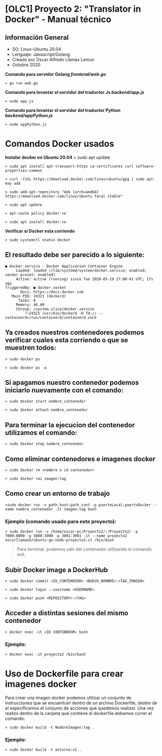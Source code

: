 # [OLC1] Proyecto 2: "Translator in Docker" - Manual técnico

## Información General
- SO: Linux-Ubuntu 20.04
- Lenguaje: Javascript/Golang
- Creado por Oscar Alfredo Llamas Lemus
- Octubre 2020


**Comando para servidor Golang _frontend/web.go_**

    > go run web.go

**Comando para levantar el servidor del traductor Js  _backend/app.js_**

    > node app.js

**Comando para levantar el servidor del traductor Python  _backend/appPython.js_**

    > node appPython.js

# Comandos Docker usados

**Instalar docker en Ubuntu 20.04**
    > sudo apt update

    > sudo apt install apt-transport-https ca-certificates curl software-properties-common

    > curl -fsSL https://download.docker.com/linux/ubuntu/gpg | sudo apt-key add 

    > sudo add-apt-repository "deb [arch=amd64] https://download.docker.com/linux/ubuntu focal stable"

    > sudo apt update

    > apt-cache policy docker-ce

    > sudo apt install docker-ce

**Verificar si Docker esta corriendo**

    > sudo systemctl status docker

## El resultado debe ser parecido a lo siguiente:



    ● docker.service - Docker Application Container Engine
         Loaded: loaded (/lib/systemd/system/docker.service; enabled; vendor preset: enabled)
         Active: active (running) since Tue 2020-05-19 17:00:41 UTC; 17s ago
    TriggeredBy: ● docker.socket
           Docs: https://docs.docker.com
       Main PID: 24321 (dockerd)
          Tasks: 8
         Memory: 46.4M
         CGroup: /system.slice/docker.service
             └─24321 /usr/bin/dockerd -H fd:// --containerd=/run/containerd/containerd.sock

             
## Ya creados nuestros contenedores podemos verificar cuales esta corriendo o que se muestren todos:

    > sudo docker ps

    > sudo docker ps -a

## Si apagamos nuestro contenedor podemos iniciarlo nuevamente con el comando:

    > sudo docker start nombre_contenedor

    > sudo docker attach nombre_contenedor

## Para terminar la ejecucion del contenedor utilizamos el comando:

    > sudo docker stop nombre_contenedor

## Como eliminar contenedores e imagenes docker


    > sudo docker rm <nombre o id contenedor>

    > sudo docker rmi imagen:tag


## Como crear un entorno de trabajo

    >sudo docker run -v path_host:path_cont -p puertoLocal:puertoDocker --name nombre_contenedor -it imagen:tag bash

### Ejemplo (comando usado para este proyecto):

    > sudo docker run -v /home/oscar-pc/Proyecto2/:/Proyecto2/ -p 7000:8000 -p 3000:3000 -p 3001:3001 -it --name proyecto2 oscarllamas6/ubuntu-go-node-proyecto2:v1 /bin/bash


> Para terminar, podemos salir del contenedor utilizando el comando exit.

## Subir Docker image a DockerHub

    > sudo docker commit <ID_CONTENEDOR> <NUEVO_NOMBRE>:<TAG_IMAGEN>

    > sudo docker login --username <USERNAME>

    > sudo docker push <REPOSITORY>:<TAG>

## Acceder a distintas sesiones del mismo contenedor

    > docker exec -it <ID CONTENEDOR> bash

### Ejemplo:

    > docker exec -it proyecto2 /bin/bash


# Uso de Dockerfile para crear imagenes docker
Para crear una imagen docker podemos utilizar un conjunto de instrucciones que se encuentran dentro de un archivo Dockerfile, dentro de el especificamos el conjunto de acciones que quedemos realizar. Una vez realizo dentro de la carpeta que contiene el dockerfile debemos correr el comando:

    > sudo docker build -t NombreImagen:tag .

### Ejemplo:

    > sudo docker build -t entorno:v1 .
